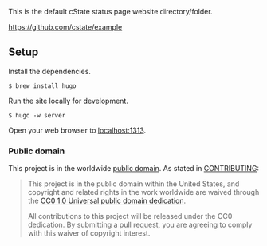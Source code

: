 This is the default cState status page website directory/folder.

https://github.com/cstate/example

## Setup

Install the dependencies.

    $ brew install hugo

Run the site locally for development.

    $ hugo -w server

Open your web browser to [localhost:1313](http://localhost:1313/).

### Public domain

This project is in the worldwide [public domain](LICENSE.md). As stated in [CONTRIBUTING](CONTRIBUTING.md):

> This project is in the public domain within the United States, and copyright and related rights in the work worldwide are waived through the [CC0 1.0 Universal public domain dedication](https://creativecommons.org/publicdomain/zero/1.0/).
>
> All contributions to this project will be released under the CC0
>dedication. By submitting a pull request, you are agreeing to comply
>with this waiver of copyright interest.
